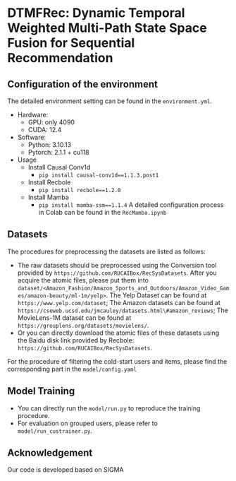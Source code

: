 # DTMFRec: Dynamic Temporal Weighted Multi-Path State Space Fusion for Sequential Recommendation

## Configuration of the environment


The detailed environment setting can be found in the `environment.yml`.

- Hardware:
  - GPU: only 4090
  - CUDA: 12.4
- Software:
  - Python: 3.10.13
  - Pytorch: 2.1.1 + cu118
- Usage
  - Install Causal Conv1d
    - `pip install causal-conv1d==1.1.3.post1`
  - Install Recbole
    - `pip install recbole==1.2.0`
  - Install Mamba
    - `pip install mamba-ssm==1.1.4`
      A detailed configuration process in Colab can be found in the `RecMamba.ipynb`

##  Datasets

The procedures for preprocessing the datasets are listed as follows:

- The raw datasets should be preprocessed using the Conversion tool provided by `https://github.com/RUCAIBox/RecSysDatasets`. After you acquire the atomic files, please put them into `dataset/<Amazon_Fashion/Amazon_Sports_and_Outdoors/Amazon_Video_Games/amazon-beauty/ml-1m/yelp>`. The Yelp Dataset can be found at `https://www.yelp.com/dataset`; The Amazon datasets can be found at `https://cseweb.ucsd.edu/jmcauley/datasets.html\#amazon_reviews`; The MovieLens-1M dataset can be found at `https://grouplens.org/datasets/movielens/`.
- Or you can directly download the atomic files of these datasets using the Baidu disk link provided by Recbole: `https://github.com/RUCAIBox/RecSysDatasets`.

For the procedure of filtering the cold-start users and items, please find the corresponding part in the `model/config.yaml`

## Model Training

- You can directly run the `model/run.py` to reproduce the training procedure.
- For evaluation on grouped users, please refer to `model/run_custrainer.py`.

## Acknowledgement

Our code is developed based on SIGMA

